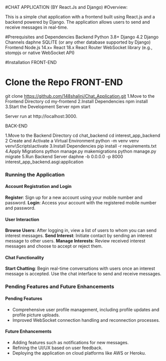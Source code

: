 #CHAT APPLICATION (BY React.Js and Django)
#Overview:

This is a simple chat application with a frontend built using React.js and a backend powered by Django. The application allows users to send and receive messages in real-time.

#Prerequisites and Dependencies
Backend
Python 3.8+
Django 4.2
Django Channels
daphne
SQLITE (or any other database supported by Django)
Frontend
Node.js 14.x+
React 18.x
React Router
WebSocket library (e.g., stompjs or native WebSocket API)

#Installation
FRONT-END

# Clone the Repo FRONT-END
git clone https://github.com/148shalini/Chat_Application.git
1.Move to the Frontend Directory
cd my-frontend
2.Install Dependencies
npm install
3.Start the Development Server
npm start

Server run at http://localhost:3000.

BACK-END

1.Move to the Backend Directory
cd chat_backend
cd interest_app_backend
2 Create and Activate a Virtual Environment
python -m venv venv
venv\Scripts\activate
3.Install Dependencies
pip install -r requirements.txt
4.Apply Migrations
python manage.py makemigrations
python manage.py migrate
5.Run Backend Server 
daphne -b 0.0.0.0 -p 8000 interest_app_backend.asgi:application

### Running the Application

#### Account Registration and Login

**Register**: Sign up for a new account using your mobile number and password.
**Login**: Access your account with the registered mobile number and password.

#### User Interaction

**Browse Users**: After logging in, view a list of users to whom you can send interest messages.
**Send Interest**: Initiate contact by sending an interest message to other users.
**Manage Interests**: Review received interest messages and choose to accept or reject them.

#### Chat Functionality

**Start Chatting**: Begin real-time conversations with users once an interest message is accepted. Use the chat interface to send and receive messages.

### Pending Features and Future Enhancements

#### Pending Features

- Comprehensive user profile management, including profile updates and profile picture uploads.
- Improved WebSocket connection handling and reconnection processes.

#### Future Enhancements

- Adding features such as notifications for new messages.
- Refining the UI/UX based on user feedback.
- Deploying the application on cloud platforms like AWS or Heroku.





